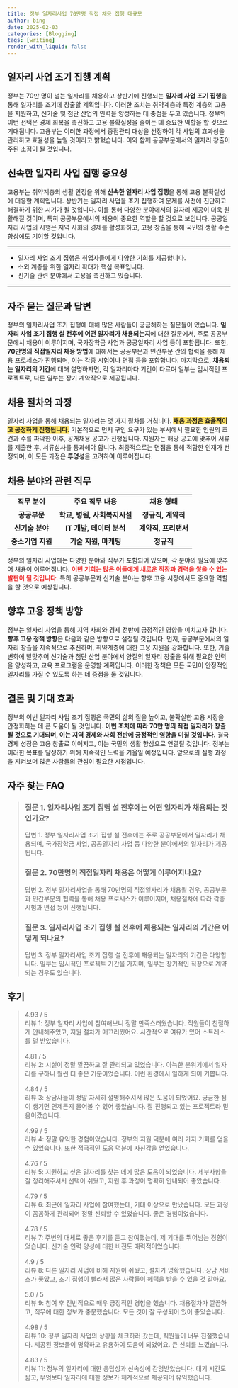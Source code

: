 ```yaml
---
title: 정부 일자리사업 70만명 직접 채용 집행 대규모
author: bing
date: 2025-02-03
categories: [Blogging]
tags: [writing]
render_with_liquid: false
---
```



<h2 id='일자리 사업 조기 집행 계획'>일자리 사업 조기 집행 계획</h2>

<p>정부는 70만 명이 넘는 일자리를 채용하고 상반기에 진행되는 <b>일자리 사업 조기 집행</b>을 통해 일자리를 조기에 창출할 계획입니다. 이러한 조치는 취약계층과 특정 계층의 고용을 지원하고, 신기술 및 첨단 산업의 인력을 양성하는 데 중점을 두고 있습니다. 정부의 이번 선택은 경제 회복을 촉진하고 고용 불확실성을 줄이는 데 중요한 역할을 할 것으로 기대됩니다. 고용부는 이러한 과정에서 중점관리 대상을 선정하여 각 사업의 효과성을 관리하고 효율성을 높일 것이라고 밝혔습니다. 이와 함께 공공부문에서의 일자리 창출이 주된 초점이 될 것입니다.</p>

<h2 id='신속한 일자리 사업 집행 중요성'>신속한 일자리 사업 집행 중요성</h2>

<p>고용부는 취약계층의 생활 안정을 위해 <b>신속한 일자리 사업 집행</b>을 통해 고용 불확실성에 대응할 계획입니다. 상반기는 일자리 사업을 조기 집행하여 문제를 사전에 진단하고 해결하기 위한 시기가 될 것입니다. 이를 통해 다양한 분야에서의 일자리 제공이 더욱 원활해질 것이며, 특히 공공부문에서의 채용이 중요한 역할을 할 것으로 보입니다. 공공일자리 사업의 시행은 지역 사회의 경제를 활성화하고, 고용 창출을 통해 국민의 생활 수준 향상에도 기여할 것입니다.</p>

<hr />

<ul>
    <li>일자리 사업 조기 집행은 취업자들에게 다양한 기회를 제공합니다.</li>
    <li>소외 계층을 위한 일자리 확대가 핵심 목표입니다.</li>
    <li>신기술 관련 분야에서 고용을 촉진하고 있습니다.</li>
</ul>

<hr />

<h2 id='자주 묻는 질문과 답변'>자주 묻는 질문과 답변</h2>

<p>정부의 일자리사업 조기 집행에 대해 많은 사람들이 궁금해하는 질문들이 있습니다. <b>일자리 사업 조기 집행 설 전후에 어떤 일자리가 채용되는지</b>에 대한 질문에서, 주로 공공부문에서 채용이 이루어지며, 국가장학금 사업과 공공일자리 사업 등이 포함됩니다. 또한, <b>70만명의 직접일자리 채용 방법</b>에 대해서는 공공부문과 민간부문 간의 협력을 통해 채용 프로세스가 진행되며, 이는 각종 시험이나 면접 등을 포함합니다. 마지막으로, <b>채용되는 일자리의 기간</b>에 대해 설명하자면, 각 일자리마다 기간이 다르며 일부는 임시적인 프로젝트로, 다른 일부는 장기 계약직으로 제공됩니다.</p>

<h2 id='채용 절차와 과정'>채용 절차와 과정</h2>

<p>일자리 사업을 통해 채용되는 일자리는 몇 가지 절차를 거칩니다. <b><span style="background-color: #ffe066;">채용 과정은 효율적이고 공정하게 진행됩니다.</span></b> 기본적으로 먼저 구인 요구가 있는 부서에서 필요한 인원의 조건과 수를 파악한 이후, 공개채용 공고가 진행됩니다. 지원자는 해당 공고에 맞추어 서류를 제출한 후, 서류심사를 통과해야 합니다. 최종적으로는 면접을 통해 적합한 인재가 선정되며, 이 모든 과정은 <b>투명성</b>을 고려하여 이루어집니다.</p>

<h2 id='채용 분야와 관련 직무'>채용 분야와 관련 직무</h2>

<table>
    <tr>
        <td style="text-align: center; height: 17px;"><b>직무 분야</b></td>
        <td style="text-align: center; height: 17px;"><b>주요 직무 내용</b></td>
        <td style="text-align: center; height: 17px;"><b>채용 형태</b></td>
    </tr>
    <tr>
        <td style="text-align: center; height: 17px;"><b>공공부문</b></td>
        <td style="text-align: center; height: 17px;"><b>학교, 병원, 사회복지시설</b></td>
        <td style="text-align: center; height: 17px;"><b>정규직, 계약직</b></td>
    </tr>
    <tr>
        <td style="text-align: center; height: 17px;"><b>신기술 분야</b></td>
        <td style="text-align: center; height: 17px;"><b>IT 개발, 데이터 분석</b></td>
        <td style="text-align: center; height: 17px;"><b>계약직, 프리랜서</b></td>
    </tr>
    <tr>
        <td style="text-align: center; height: 17px;"><b>중소기업 지원</b></td>
        <td style="text-align: center; height: 17px;"><b>기술 지원, 마케팅</b></td>
        <td style="text-align: center; height: 17px;"><b>정규직</b></td>
    </tr>
</table>

<p>정부의 일자리 사업에는 다양한 분야와 직무가 포함되어 있으며, 각 분야의 필요에 맞추어 채용이 이루어집니다. <b><span style="color: #ee2323;">이번 기회는 많은 이들에게 새로운 직장과 경력을 쌓을 수 있는 발판이 될 것입니다.</span></b> 특히 공공부문과 신기술 분야는 향후 고용 시장에서도 중요한 역할을 할 것으로 예상됩니다.</p>

<h2 id='향후 고용 정책 방향'>향후 고용 정책 방향</h2>

<p>정부는 일자리 사업을 통해 지역 사회와 경제 전반에 긍정적인 영향을 미치고자 합니다. <b>향후 고용 정책 방향</b>은 다음과 같은 방향으로 설정될 것입니다. 먼저, 공공부문에서의 일자리 창출을 지속적으로 추진하며, 취약계층에 대한 고용 지원을 강화합니다. 또한, 기술 변화에 발맞추어 신기술과 첨단 산업 분야에서 양질의 일자리 창출을 위해 필요한 인력을 양성하고, 교육 프로그램을 운영할 계획입니다. 이러한 정책은 모든 국민이 안정적인 일자리를 가질 수 있도록 하는 데 중점을 둘 것입니다.</p>

<h2 id='결론 및 기대 효과'>결론 및 기대 효과</h2>

<p>정부의 이번 일자리 사업 조기 집행은 국민의 삶의 질을 높이고, 불확실한 고용 시장을 안정화하는 데 큰 도움이 될 것입니다. <b>이번 조치에 따라 70만 명의 직접 일자리가 창출될 것으로 기대되며, 이는 지역 경제와 사회 전반에 긍정적인 영향을 미칠 것입니다.</b> 결국 경제 성장은 고용 창출로 이어지고, 이는 국민의 생활 향상으로 연결될 것입니다. 정부는 이러한 목표를 달성하기 위해 지속적인 노력을 기울일 예정입니다. 앞으로의 실행 과정을 지켜보며 많은 사람들의 관심이 필요한 시점입니다.</p>


<h2 id='자주_찾는_FAQ'>자주 찾는 FAQ</h2>
<div itemscope="" itemtype="https://schema.org/FAQPage"> 
<blockquote> 
<div itemscope="" itemprop="mainEntity" itemtype="https://schema.org/Question"> 
<h3 itemprop="name">질문 1. 일자리사업 조기 집행 설 전후에는 어떤 일자리가 채용되는 것인가요? </h3> 
<div itemscope="" itemprop="acceptedAnswer" itemtype="https://schema.org/Answer"> 
<span itemprop="text"> 
<p>답변 1. 정부 일자리사업 조기 집행 설 전후에는 주로 공공부문에서 일자리가 채용되며, 국가장학금 사업, 공공일자리 사업 등 다양한 분야에서의 일자리가 제공됩니다.</p> 
</span> 
</div> 
</div> 
<div itemscope="" itemprop="mainEntity" itemtype="https://schema.org/Question"> 
<h3 itemprop="name">질문 2. 70만명의 직접일자리 채용은 어떻게 이루어지나요? </h3> 
<div itemscope="" itemprop="acceptedAnswer" itemtype="https://schema.org/Answer"> 
<span itemprop="text"> 
<p>답변 2. 정부 일자리사업을 통해 70만명의 직접일자리가 채용될 경우, 공공부문과 민간부문의 협력을 통해 채용 프로세스가 이루어지며, 채용절차에 따라 각종 시험과 면접 등이 진행됩니다.</p> 
</span> 
</div> 
</div> 
<div itemscope="" itemprop="mainEntity" itemtype="https://schema.org/Question"> 
<h3 itemprop="name">질문 3. 일자리사업 조기 집행 설 전후에 채용되는 일자리의 기간은 어떻게 되나요?</h3> 
<div itemscope="" itemprop="acceptedAnswer" itemtype="https://schema.org/Answer"> 
<span itemprop="text"> 
<p>답변 3. 정부 일자리사업 조기 집행 설 전후에 채용되는 일자리의 기간은 다양합니다. 일부는 임시적인 프로젝트 기간을 가지며, 일부는 장기적인 직장으로 계약되는 경우도 있습니다.</p> 
</span> 
</div> 
</div> 
</blockquote> 
</div>
<h2 id='후기'>후기</h2>
<div itemscope itemtype="https://schema.org/Product">
  <blockquote>
  <div itemprop="review" itemscope itemtype="https://schema.org/Review">
      <div itemprop="reviewRating" itemscope itemtype="https://schema.org/Rating"> <span itemprop="ratingValue">4.93</span> / <span itemprop="bestRating">5</span> </div>
      <span itemprop="reviewBody">리뷰 1: 정부 일자리 사업에 참여해보니 정말 만족스러웠습니다. 직원들이 친절하게 안내해주었고, 지원 절차가 매끄러웠어요. 시간적으로 여유가 있어 스트레스를 덜 받았습니다.</span>
  </div>
  <br>
  <div itemprop="review" itemscope itemtype="https://schema.org/Review">
      <div itemprop="reviewRating" itemscope itemtype="https://schema.org/Rating"> <span itemprop="ratingValue">4.81</span> / <span itemprop="bestRating">5</span> </div>
      <span itemprop="reviewBody">리뷰 2: 시설이 정말 깔끔하고 잘 관리되고 있었습니다. 아늑한 분위기에서 일자리를 구하니 훨씬 더 좋은 기분이었습니다. 이런 환경에서 일하게 되어 기쁩니다.</span>
  </div>
  <br>
  <div itemprop="review" itemscope itemtype="https://schema.org/Review">
      <div itemprop="reviewRating" itemscope itemtype="https://schema.org/Rating"> <span itemprop="ratingValue">4.84</span> / <span itemprop="bestRating">5</span> </div>
      <span itemprop="reviewBody">리뷰 3: 상담사들이 정말 자세히 설명해주셔서 많은 도움이 되었어요. 궁금한 점이 생기면 언제든지 물어볼 수 있어 좋았습니다. 잘 진행되고 있는 프로젝트라 믿음이갔습니다.</span>
  </div>
  <br>
  <div itemprop="review" itemscope itemtype="https://schema.org/Review">
      <div itemprop="reviewRating" itemscope itemtype="https://schema.org/Rating"> <span itemprop="ratingValue">4.99</span> / <span itemprop="bestRating">5</span> </div>
      <span itemprop="reviewBody">리뷰 4: 정말 유익한 경험이었습니다. 정부의 지원 덕분에 여러 가지 기회를 얻을 수 있었습니다. 또한 적극적인 도움 덕분에 자신감을 얻었습니다.</span>
  </div>
  <br>
  <div itemprop="review" itemscope itemtype="https://schema.org/Review">
      <div itemprop="reviewRating" itemscope itemtype="https://schema.org/Rating"> <span itemprop="ratingValue">4.76</span> / <span itemprop="bestRating">5</span> </div>
      <span itemprop="reviewBody">리뷰 5: 지원하고 싶은 일자리를 찾는 데에 많은 도움이 되었습니다. 세부사항을 잘 정리해주셔서 선택이 쉬웠고, 지원 후 과정이 명확히 안내되어 좋았습니다.</span>
  </div>
  <br>
  <div itemprop="review" itemscope itemtype="https://schema.org/Review">
      <div itemprop="reviewRating" itemscope itemtype="https://schema.org/Rating"> <span itemprop="ratingValue">4.79</span> / <span itemprop="bestRating">5</span> </div>
      <span itemprop="reviewBody">리뷰 6: 최근에 일자리 사업에 참여했는데, 기대 이상으로 만났습니다. 모든 과정이 꼼꼼하게 관리되어 정말 신뢰할 수 있었습니다. 좋은 경험이었습니다.</span>
  </div>
  <br>
  <div itemprop="review" itemscope itemtype="https://schema.org/Review">
      <div itemprop="reviewRating" itemscope itemtype="https://schema.org/Rating"> <span itemprop="ratingValue">4.78</span> / <span itemprop="bestRating">5</span> </div>
      <span itemprop="reviewBody">리뷰 7: 주변의 대체로 좋은 후기를 듣고 참여했는데, 제 기대를 뛰어넘는 경험이었습니다. 신기술 인력 양성에 대한 비전도 매력적이었습니다.</span>
  </div>
  <br>
  <div itemprop="review" itemscope itemtype="https://schema.org/Review">
      <div itemprop="reviewRating" itemscope itemtype="https://schema.org/Rating"> <span itemprop="ratingValue">4.9</span> / <span itemprop="bestRating">5</span> </div>
      <span itemprop="reviewBody">리뷰 8: 다른 일자리 사업에 비해 지원이 쉬웠고, 절차가 명확했습니다. 상담 서비스가 좋았고, 조기 집행이 빨라서 많은 사람들이 혜택을 받을 수 있을 것 같아요.</span>
  </div>
  <br>
  <div itemprop="review" itemscope itemtype="https://schema.org/Review">
      <div itemprop="reviewRating" itemscope itemtype="https://schema.org/Rating"> <span itemprop="ratingValue">5.0</span> / <span itemprop="bestRating">5</span> </div>
      <span itemprop="reviewBody">리뷰 9: 참여 후 전반적으로 매우 긍정적인 경험을 했습니다. 채용절차가 깔끔하고, 직무에 대한 정보가 충분했습니다. 모든 것이 잘 구성되어 있어 좋았습니다.</span>
  </div>
  <br>
  <div itemprop="review" itemscope itemtype="https://schema.org/Review">
      <div itemprop="reviewRating" itemscope itemtype="https://schema.org/Rating"> <span itemprop="ratingValue">4.98</span> / <span itemprop="bestRating">5</span> </div>
      <span itemprop="reviewBody">리뷰 10: 정부 일자리 사업의 상황을 체크하러 갔는데, 직원들이 너무 친절했습니다. 제공된 정보들이 명확하고 유용하여 도움이 되었어요. 큰 신뢰를 느꼈습니다.</span>
  </div>
  <br>
  <div itemprop="review" itemscope itemtype="https://schema.org/Review">
      <div itemprop="reviewRating" itemscope itemtype="https://schema.org/Rating"> <span itemprop="ratingValue">4.83</span> / <span itemprop="bestRating">5</span> </div>
      <span itemprop="reviewBody">리뷰 11: 정부의 일자리에 대한 응답성과 신속성에 감명받았습니다. 대기 시간도 짧고, 무엇보다 일자리에 대한 정보가 체계적으로 제공되어 유익했습니다.</span>
  </div>
  </blockquote>
</div>
